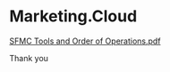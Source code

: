 # Marketing.Cloud

[SFMC Tools and Order of Operations.pdf](https://github.com/craydata/Marketing.Cloud/files/10530533/SFMC.Tools.and.Order.of.Operations.pdf)

Thank you
